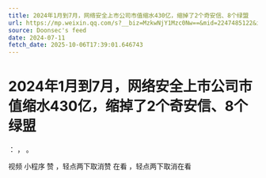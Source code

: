 ```yaml
---
title: 2024年1月到7月，网络安全上市公司市值缩水430亿，缩掉了2个奇安信、8个绿盟
url: https://mp.weixin.qq.com/s?__biz=MzkwNjY1Mzc0Nw==&mid=2247485122&idx=1&sn=a223be0b3be41ff41f2ac68e61e9344f
source: Doonsec's feed
date: 2024-07-11
fetch_date: 2025-10-06T17:39:01.646743
---
```


# 2024年1月到7月，网络安全上市公司市值缩水430亿，缩掉了2个奇安信、8个绿盟

：
，
。

视频
小程序
赞
，轻点两下取消赞
在看
，轻点两下取消在看